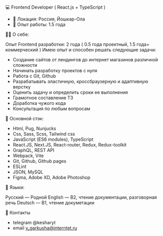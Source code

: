 💻 Frontend Developer ( React.js + TypeScript )
- 📍 Локация: Россия, Йошкар-Ола
- 📌 Опыт работы: 1.5 года

👨‍💼 О себе:

Опыт Frontend разработки: 2 года ( 0.5 года проектный, 1.5 года+ коммерческий ) Имею опыт и способен решать следующие задачи:

- Создание сайтов от лендингов до интернет магазинов различной сложности
- Начинать разработку проектов с нуля
- Работа с Git, Github
- Разрабатывать эластичную, кроссбраузерную и адаптивную верстку
- Оценить задачу и определить сроки ее выполнения
- Грамотное составление ТЗ
- Доработка чужого кода
- Консультация по любым вопросам

🔧 Основной стэк:

- Html, Pug, Nunjucks
- Css, Sass, Scss, Tailwind css
- JavaScript (ES6 modules), TypeScript
- React.JS, Next.JS, React-router, Redux, Redux-toolkit
- GraphQL, REST API
- Webpack, Vite
- Git, Github, Github pages
- ESLint
- JSON, MySQL
- Figma, Adobe XD, Adobe Photoshop

📓 Языки:

Русский — Родной
English — B2, чтение документации, разговорная речь
Deutsch — B1, чтение докуметации

📱 Контакты

- telegram @kesharyt
- email v_garkusha@interntet.ru
